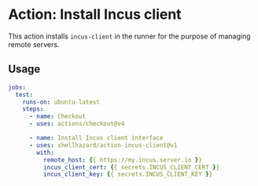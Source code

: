 # Action: Install Incus client

This action installs `incus-client` in the runner for the purpose of managing remote servers.

## Usage 
```yaml
jobs:
  test:
    runs-on: ubuntu-latest
    steps:
      - name: Checkout
      - uses: actions/checkout@v4

      - name: Install Incus client interface
      - uses: shellhazard/action-incus-client@v1
        with:
          remote_host: {{ https://my.incus.server.io }}
          incus_client_cert: {{ secrets.INCUS_CLIENT_CERT }}
          incus_client_key: {{ secrets.INCUS_CLIENT_KEY }}
```